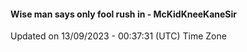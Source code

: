 #### Wise man says only fool rush in - McKidKneeKaneSir
Updated on 13/09/2023 - 00:37:31 (UTC) Time Zone
